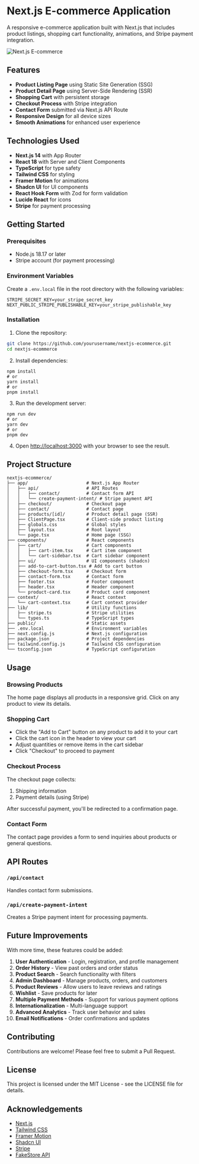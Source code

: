 # Next.js E-commerce Application

A responsive e-commerce application built with Next.js that includes product listings, shopping cart functionality, animations, and Stripe payment integration.

![Next.js E-commerce](https://hebbkx1anhila5yf.public.blob.vercel-storage.com/image-uSsa92MXG9IOgDbMCvasCEQM477FCH.png)

## Features

- **Product Listing Page** using Static Site Generation (SSG)
- **Product Detail Page** using Server-Side Rendering (SSR)
- **Shopping Cart** with persistent storage
- **Checkout Process** with Stripe integration
- **Contact Form** submitted via Next.js API Route
- **Responsive Design** for all device sizes
- **Smooth Animations** for enhanced user experience

## Technologies Used

- **Next.js 14** with App Router
- **React 18** with Server and Client Components
- **TypeScript** for type safety
- **Tailwind CSS** for styling
- **Framer Motion** for animations
- **Shadcn UI** for UI components
- **React Hook Form** with Zod for form validation
- **Lucide React** for icons
- **Stripe** for payment processing

## Getting Started

### Prerequisites

- Node.js 18.17 or later
- Stripe account (for payment processing)

### Environment Variables

Create a `.env.local` file in the root directory with the following variables:

```
STRIPE_SECRET_KEY=your_stripe_secret_key
NEXT_PUBLIC_STRIPE_PUBLISHABLE_KEY=your_stripe_publishable_key
```

### Installation

1. Clone the repository:

```bash
git clone https://github.com/yourusername/nextjs-ecommerce.git
cd nextjs-ecommerce
```

2. Install dependencies:


```shellscript
npm install
# or
yarn install
# or
pnpm install
```

3. Run the development server:


```shellscript
npm run dev
# or
yarn dev
# or
pnpm dev
```

4. Open [http://localhost:3000](http://localhost:3000) with your browser to see the result.


## Project Structure

```plaintext
nextjs-ecommerce/
├── app/                      # Next.js App Router
│   ├── api/                  # API Routes
│   │   ├── contact/          # Contact form API
│   │   └── create-payment-intent/ # Stripe payment API
│   ├── checkout/             # Checkout page
│   ├── contact/              # Contact page
│   ├── products/[id]/        # Product detail page (SSR)
│   ├── ClientPage.tsx        # Client-side product listing
│   ├── globals.css           # Global styles
│   ├── layout.tsx            # Root layout
│   └── page.tsx              # Home page (SSG)
├── components/               # React components
│   ├── cart/                 # Cart components
│   │   ├── cart-item.tsx     # Cart item component
│   │   └── cart-sidebar.tsx  # Cart sidebar component
│   ├── ui/                   # UI components (shadcn)
│   ├── add-to-cart-button.tsx # Add to cart button
│   ├── checkout-form.tsx     # Checkout form
│   ├── contact-form.tsx      # Contact form
│   ├── footer.tsx            # Footer component
│   ├── header.tsx            # Header component
│   └── product-card.tsx      # Product card component
├── context/                  # React context
│   └── cart-context.tsx      # Cart context provider
├── lib/                      # Utility functions
│   ├── stripe.ts             # Stripe utilities
│   └── types.ts              # TypeScript types
├── public/                   # Static assets
├── .env.local                # Environment variables
├── next.config.js            # Next.js configuration
├── package.json              # Project dependencies
├── tailwind.config.js        # Tailwind CSS configuration
└── tsconfig.json             # TypeScript configuration
```

## Usage

### Browsing Products

The home page displays all products in a responsive grid. Click on any product to view its details.

### Shopping Cart

- Click the "Add to Cart" button on any product to add it to your cart
- Click the cart icon in the header to view your cart
- Adjust quantities or remove items in the cart sidebar
- Click "Checkout" to proceed to payment


### Checkout Process

The checkout page collects:

1. Shipping information
2. Payment details (using Stripe)


After successful payment, you'll be redirected to a confirmation page.

### Contact Form

The contact page provides a form to send inquiries about products or general questions.

## API Routes

### `/api/contact`

Handles contact form submissions.

### `/api/create-payment-intent`

Creates a Stripe payment intent for processing payments.

## Future Improvements

With more time, these features could be added:

1. **User Authentication** - Login, registration, and profile management
2. **Order History** - View past orders and order status
3. **Product Search** - Search functionality with filters
4. **Admin Dashboard** - Manage products, orders, and customers
5. **Product Reviews** - Allow users to leave reviews and ratings
6. **Wishlist** - Save products for later
7. **Multiple Payment Methods** - Support for various payment options
8. **Internationalization** - Multi-language support
9. **Advanced Analytics** - Track user behavior and sales
10. **Email Notifications** - Order confirmations and updates


## Contributing

Contributions are welcome! Please feel free to submit a Pull Request.

## License

This project is licensed under the MIT License - see the LICENSE file for details.

## Acknowledgements

- [Next.js](https://nextjs.org/)
- [Tailwind CSS](https://tailwindcss.com/)
- [Framer Motion](https://www.framer.com/motion/)
- [Shadcn UI](https://ui.shadcn.com/)
- [Stripe](https://stripe.com/)
- [FakeStore API](https://fakestoreapi.com/)


```plaintext


```
